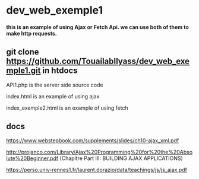 # dev_web_exemple1

#### this is an example of using Ajax or Fetch Api. we can use both of them to make http requests.


## git clone https://github.com/TouailabIlyass/dev_web_exemple1.git in htdocs


API1.php is the server side source code


index.html is an example of using ajax


index_exemple2.html is an example of using fetch

## docs
https://www.webstepbook.com/supplements/slides/ch10-ajax_xml.pdf

http://projanco.com/Library/Ajax%20Programming%20for%20the%20Absolute%20Beginner.pdf  (Chapitre Part III: BUILDING AJAX APPLICATIONS)

https://perso.univ-rennes1.fr/laurent.dorazio/data/teachings/js/js_ajax.pdf
